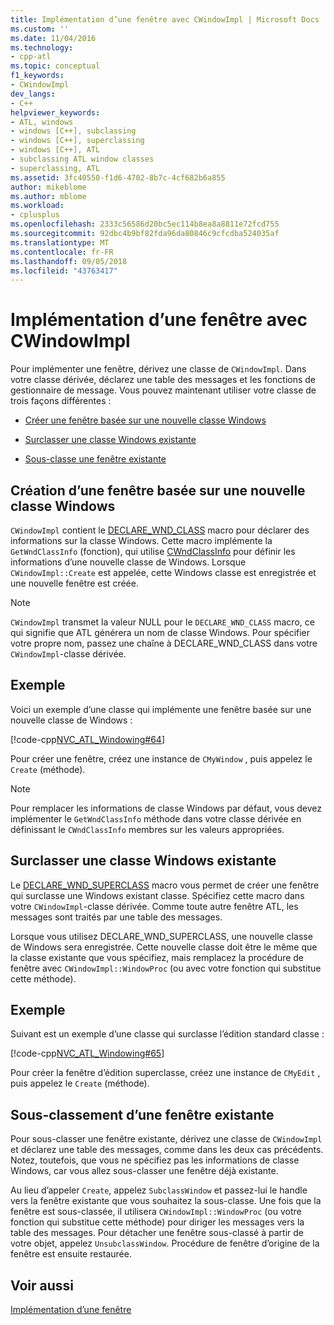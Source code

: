 ```yaml
---
title: Implémentation d’une fenêtre avec CWindowImpl | Microsoft Docs
ms.custom: ''
ms.date: 11/04/2016
ms.technology:
- cpp-atl
ms.topic: conceptual
f1_keywords:
- CWindowImpl
dev_langs:
- C++
helpviewer_keywords:
- ATL, windows
- windows [C++], subclassing
- windows [C++], superclassing
- windows [C++], ATL
- subclassing ATL window classes
- superclassing, ATL
ms.assetid: 3fc40550-f1d6-4702-8b7c-4cf682b6a855
author: mikeblome
ms.author: mblome
ms.workload:
- cplusplus
ms.openlocfilehash: 2333c56586d20bc5ec114b8ea8a8811e72fcd755
ms.sourcegitcommit: 92dbc4b9bf82fda96da80846c9cfcdba524035af
ms.translationtype: MT
ms.contentlocale: fr-FR
ms.lasthandoff: 09/05/2018
ms.locfileid: "43763417"
---
```

# <a name="implementing-a-window-with-cwindowimpl"></a>Implémentation d’une fenêtre avec CWindowImpl

Pour implémenter une fenêtre, dérivez une classe de `CWindowImpl`. Dans votre classe dérivée, déclarez une table des messages et les fonctions de gestionnaire de message. Vous pouvez maintenant utiliser votre classe de trois façons différentes :

- [Créer une fenêtre basée sur une nouvelle classe Windows](#_atl_creating_a_window_based_on_a_new_windows_class)

- [Surclasser une classe Windows existante](#_atl_superclassing_an_existing_windows_class)

- [Sous-classe une fenêtre existante](#_atl_subclassing_an_existing_window)

##  <a name="_atl_creating_a_window_based_on_a_new_windows_class"></a> Création d’une fenêtre basée sur une nouvelle classe Windows

`CWindowImpl` contient le [DECLARE_WND_CLASS](reference/window-class-macros.md#declare_wnd_class) macro pour déclarer des informations sur la classe Windows. Cette macro implémente la `GetWndClassInfo` (fonction), qui utilise [CWndClassInfo](../atl/reference/cwndclassinfo-class.md) pour définir les informations d’une nouvelle classe de Windows. Lorsque `CWindowImpl::Create` est appelée, cette Windows classe est enregistrée et une nouvelle fenêtre est créée.

> [!NOTE]
>  `CWindowImpl` transmet la valeur NULL pour le `DECLARE_WND_CLASS` macro, ce qui signifie que ATL générera un nom de classe Windows. Pour spécifier votre propre nom, passez une chaîne à DECLARE_WND_CLASS dans votre `CWindowImpl`-classe dérivée.

## <a name="example"></a>Exemple

Voici un exemple d’une classe qui implémente une fenêtre basée sur une nouvelle classe de Windows :

[!code-cpp[NVC_ATL_Windowing#64](../atl/codesnippet/cpp/implementing-a-window-with-cwindowimpl_1.h)]

Pour créer une fenêtre, créez une instance de `CMyWindow` , puis appelez le `Create` (méthode).

> [!NOTE]
>  Pour remplacer les informations de classe Windows par défaut, vous devez implémenter le `GetWndClassInfo` méthode dans votre classe dérivée en définissant le `CWndClassInfo` membres sur les valeurs appropriées.

##  <a name="_atl_superclassing_an_existing_windows_class"></a> Surclasser une classe Windows existante

Le [DECLARE_WND_SUPERCLASS](reference/window-class-macros.md#declare_wnd_superclass) macro vous permet de créer une fenêtre qui surclasse une Windows existant classe. Spécifiez cette macro dans votre `CWindowImpl`-classe dérivée. Comme toute autre fenêtre ATL, les messages sont traités par une table des messages.

Lorsque vous utilisez DECLARE_WND_SUPERCLASS, une nouvelle classe de Windows sera enregistrée. Cette nouvelle classe doit être le même que la classe existante que vous spécifiez, mais remplacez la procédure de fenêtre avec `CWindowImpl::WindowProc` (ou avec votre fonction qui substitue cette méthode).

## <a name="example"></a>Exemple

Suivant est un exemple d’une classe qui surclasse l’édition standard classe :

[!code-cpp[NVC_ATL_Windowing#65](../atl/codesnippet/cpp/implementing-a-window-with-cwindowimpl_2.h)]

Pour créer la fenêtre d’édition superclasse, créez une instance de `CMyEdit` , puis appelez le `Create` (méthode).

##  <a name="_atl_subclassing_an_existing_window"></a> Sous-classement d’une fenêtre existante

Pour sous-classer une fenêtre existante, dérivez une classe de `CWindowImpl` et déclarez une table des messages, comme dans les deux cas précédents. Notez, toutefois, que vous ne spécifiez pas les informations de classe Windows, car vous allez sous-classer une fenêtre déjà existante.

Au lieu d’appeler `Create`, appelez `SubclassWindow` et passez-lui le handle vers la fenêtre existante que vous souhaitez la sous-classe. Une fois que la fenêtre est sous-classée, il utilisera `CWindowImpl::WindowProc` (ou votre fonction qui substitue cette méthode) pour diriger les messages vers la table des messages. Pour détacher une fenêtre sous-classé à partir de votre objet, appelez `UnsubclassWindow`. Procédure de fenêtre d’origine de la fenêtre est ensuite restaurée.

## <a name="see-also"></a>Voir aussi

[Implémentation d’une fenêtre](../atl/implementing-a-window.md)

